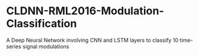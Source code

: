 # CLDNN-RML2016-Modulation-Classification

A Deep Neural Network involving CNN and LSTM layers to classify 10 time-series signal modulations
